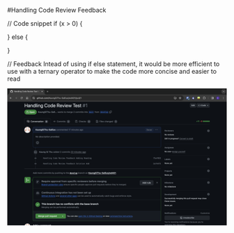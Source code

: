 #Handling Code Review Feedback

// Code snippet
if (x > 0) {

} else {

}

// Feedback
Intead of using if else statement, it would be more efficient to use with a ternary operator to make the code more concise and easier to read

<img src="problem1.png">
